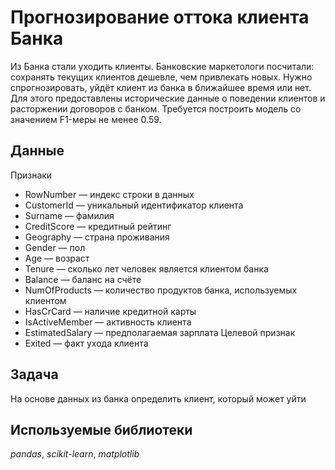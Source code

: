 # Прогнозирование оттока клиента Банка

Из Банка стали уходить клиенты. Банковские маркетологи посчитали: сохранять текущих клиентов дешевле, чем привлекать новых.
Нужно спрогнозировать, уйдёт клиент из банка в ближайшее время или нет. Для этого предоставлены исторические данные о поведении клиентов и расторжении договоров с банком. 
Требуется построить модель со значением F1-меры не менее 0.59. 

## Данные

Признаки
- RowNumber — индекс строки в данных
- CustomerId — уникальный идентификатор клиента
- Surname — фамилия
- CreditScore — кредитный рейтинг
- Geography — страна проживания
- Gender — пол
- Age — возраст
- Tenure — сколько лет человек является клиентом банка
- Balance — баланс на счёте
- NumOfProducts — количество продуктов банка, используемых клиентом
- HasCrCard — наличие кредитной карты
- IsActiveMember — активность клиента
- EstimatedSalary — предполагаемая зарплата
Целевой признак
- Exited — факт ухода клиента

## Задача

На основе данных из банка определить клиент, который может уйти

## Используемые библиотеки
*pandas*, *scikit-learn*, *matplotlib*
